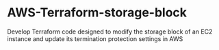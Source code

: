 # AWS-Terraform-storage-block
Develop Terraform code designed to modify the storage block of an EC2 instance and update its termination protection settings in AWS
